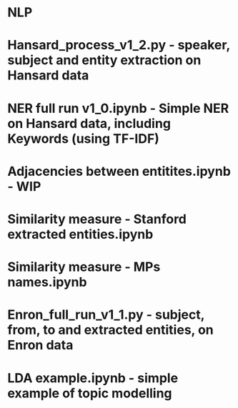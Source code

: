 # NLP


# Hansard_process_v1_2.py - speaker, subject and entity extraction on Hansard data

# NER full run v1_0.ipynb - Simple NER on Hansard data, including Keywords (using TF-IDF)

# Adjacencies between entitites.ipynb - WIP

# Similarity measure - Stanford extracted entities.ipynb

# Similarity measure - MPs names.ipynb

# Enron_full_run_v1_1.py - subject, from, to and extracted entities, on Enron data

# LDA example.ipynb - simple example of topic modelling



